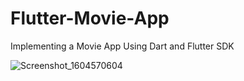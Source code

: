 # Flutter-Movie-App
Implementing a Movie App Using Dart and Flutter SDK

![Screenshot_1604570604](https://user-images.githubusercontent.com/54267475/98226766-7b4d4780-1f7c-11eb-8537-8c6ba97bb239.png)
